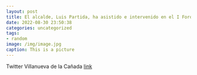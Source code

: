 ```yaml
---
layout: post
title: El alcalde, Luis Partida, ha asistido e intervenido en el I Foro sobre Agendas Urbanas y Rurales, organizado por la @DipuSG  y c...
date: 2022-08-30 23:50:38
categories: uncategorized
tags:
- random
image: /img/image.jpg
caption: This is a picture
---
```

Twitter Villanueva de la Cañada [link](https://twitter.com/AytoVDLCanada/status/1564607125648703488)
